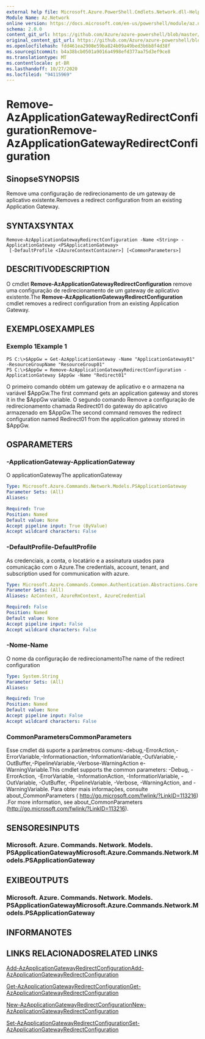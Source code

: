 ```yaml
---
external help file: Microsoft.Azure.PowerShell.Cmdlets.Network.dll-Help.xml
Module Name: Az.Network
online version: https://docs.microsoft.com/en-us/powershell/module/az.network/remove-azapplicationgatewayredirectconfiguration
schema: 2.0.0
content_git_url: https://github.com/Azure/azure-powershell/blob/master/src/Network/Network/help/Remove-AzApplicationGatewayRedirectConfiguration.md
original_content_git_url: https://github.com/Azure/azure-powershell/blob/master/src/Network/Network/help/Remove-AzApplicationGatewayRedirectConfiguration.md
ms.openlocfilehash: fdd461ea2908e59ba824b09a49bed3b6b8f4d38f
ms.sourcegitcommit: b4a38bcb0501a9016a4998efd377aa75d3ef9ce8
ms.translationtype: MT
ms.contentlocale: pt-BR
ms.lasthandoff: 10/27/2020
ms.locfileid: "94115969"
---
```

# <span data-ttu-id="453fc-101">Remove-AzApplicationGatewayRedirectConfiguration</span><span class="sxs-lookup"><span data-stu-id="453fc-101">Remove-AzApplicationGatewayRedirectConfiguration</span></span>

## <span data-ttu-id="453fc-102">Sinopse</span><span class="sxs-lookup"><span data-stu-id="453fc-102">SYNOPSIS</span></span>
<span data-ttu-id="453fc-103">Remove uma configuração de redirecionamento de um gateway de aplicativo existente.</span><span class="sxs-lookup"><span data-stu-id="453fc-103">Removes a redirect configuration from an existing Application Gateway.</span></span>

## <span data-ttu-id="453fc-104">SYNTAX</span><span class="sxs-lookup"><span data-stu-id="453fc-104">SYNTAX</span></span>

```
Remove-AzApplicationGatewayRedirectConfiguration -Name <String> -ApplicationGateway <PSApplicationGateway>
 [-DefaultProfile <IAzureContextContainer>] [<CommonParameters>]
```

## <span data-ttu-id="453fc-105">DESCRITIVO</span><span class="sxs-lookup"><span data-stu-id="453fc-105">DESCRIPTION</span></span>
<span data-ttu-id="453fc-106">O cmdlet **Remove-AzApplicationGatewayRedirectConfiguration** remove uma configuração de redirecionamento de um gateway de aplicativo existente.</span><span class="sxs-lookup"><span data-stu-id="453fc-106">The **Remove-AzApplicationGatewayRedirectConfiguration** cmdlet removes a redirect configuration from an existing Application Gateway.</span></span>

## <span data-ttu-id="453fc-107">EXEMPLOS</span><span class="sxs-lookup"><span data-stu-id="453fc-107">EXAMPLES</span></span>

### <span data-ttu-id="453fc-108">Exemplo 1</span><span class="sxs-lookup"><span data-stu-id="453fc-108">Example 1</span></span>
```
PS C:\>$AppGw = Get-AzApplicationGateway -Name "ApplicationGateway01" -ResourceGroupName "ResourceGroup01"
PS C:\>$AppGw = Remove-AzApplicationGatewayRedirectConfiguration -ApplicationGateway $AppGw -Name "Redirect01"
```

<span data-ttu-id="453fc-109">O primeiro comando obtém um gateway de aplicativo e o armazena na variável $AppGw.</span><span class="sxs-lookup"><span data-stu-id="453fc-109">The first command gets an application gateway and stores it in the $AppGw variable.</span></span>
<span data-ttu-id="453fc-110">O segundo comando Remove a configuração de redirecionamento chamada Redirect01 do gateway do aplicativo armazenado em $AppGw.</span><span class="sxs-lookup"><span data-stu-id="453fc-110">The second command removes the redirect configuration named Redirect01 from the application gateway stored in $AppGw.</span></span>

## <span data-ttu-id="453fc-111">OS</span><span class="sxs-lookup"><span data-stu-id="453fc-111">PARAMETERS</span></span>

### <span data-ttu-id="453fc-112">-ApplicationGateway</span><span class="sxs-lookup"><span data-stu-id="453fc-112">-ApplicationGateway</span></span>
<span data-ttu-id="453fc-113">O applicationGateway</span><span class="sxs-lookup"><span data-stu-id="453fc-113">The applicationGateway</span></span>

```yaml
Type: Microsoft.Azure.Commands.Network.Models.PSApplicationGateway
Parameter Sets: (All)
Aliases:

Required: True
Position: Named
Default value: None
Accept pipeline input: True (ByValue)
Accept wildcard characters: False
```

### <span data-ttu-id="453fc-114">-DefaultProfile</span><span class="sxs-lookup"><span data-stu-id="453fc-114">-DefaultProfile</span></span>
<span data-ttu-id="453fc-115">As credenciais, a conta, o locatário e a assinatura usados para comunicação com o Azure.</span><span class="sxs-lookup"><span data-stu-id="453fc-115">The credentials, account, tenant, and subscription used for communication with azure.</span></span>

```yaml
Type: Microsoft.Azure.Commands.Common.Authentication.Abstractions.Core.IAzureContextContainer
Parameter Sets: (All)
Aliases: AzContext, AzureRmContext, AzureCredential

Required: False
Position: Named
Default value: None
Accept pipeline input: False
Accept wildcard characters: False
```

### <span data-ttu-id="453fc-116">-Nome</span><span class="sxs-lookup"><span data-stu-id="453fc-116">-Name</span></span>
<span data-ttu-id="453fc-117">O nome da configuração de redirecionamento</span><span class="sxs-lookup"><span data-stu-id="453fc-117">The name of the redirect configuration</span></span>

```yaml
Type: System.String
Parameter Sets: (All)
Aliases:

Required: True
Position: Named
Default value: None
Accept pipeline input: False
Accept wildcard characters: False
```

### <span data-ttu-id="453fc-118">CommonParameters</span><span class="sxs-lookup"><span data-stu-id="453fc-118">CommonParameters</span></span>
<span data-ttu-id="453fc-119">Esse cmdlet dá suporte a parâmetros comuns:-debug,-ErrorAction,-ErrorVariable,-Informationaction,-InformationVariable,-OutVariable,-OutBuffer,-PipelineVariable,-Verbose-WarningAction e-WarningVariable.</span><span class="sxs-lookup"><span data-stu-id="453fc-119">This cmdlet supports the common parameters: -Debug, -ErrorAction, -ErrorVariable, -InformationAction, -InformationVariable, -OutVariable, -OutBuffer, -PipelineVariable, -Verbose, -WarningAction, and -WarningVariable.</span></span> <span data-ttu-id="453fc-120">Para obter mais informações, consulte about_CommonParameters ( http://go.microsoft.com/fwlink/?LinkID=113216) .</span><span class="sxs-lookup"><span data-stu-id="453fc-120">For more information, see about_CommonParameters (http://go.microsoft.com/fwlink/?LinkID=113216).</span></span>

## <span data-ttu-id="453fc-121">SENSORES</span><span class="sxs-lookup"><span data-stu-id="453fc-121">INPUTS</span></span>

### <span data-ttu-id="453fc-122">Microsoft. Azure. Commands. Network. Models. PSApplicationGateway</span><span class="sxs-lookup"><span data-stu-id="453fc-122">Microsoft.Azure.Commands.Network.Models.PSApplicationGateway</span></span>

## <span data-ttu-id="453fc-123">EXIBE</span><span class="sxs-lookup"><span data-stu-id="453fc-123">OUTPUTS</span></span>

### <span data-ttu-id="453fc-124">Microsoft. Azure. Commands. Network. Models. PSApplicationGateway</span><span class="sxs-lookup"><span data-stu-id="453fc-124">Microsoft.Azure.Commands.Network.Models.PSApplicationGateway</span></span>

## <span data-ttu-id="453fc-125">INFORMA</span><span class="sxs-lookup"><span data-stu-id="453fc-125">NOTES</span></span>

## <span data-ttu-id="453fc-126">LINKS RELACIONADOS</span><span class="sxs-lookup"><span data-stu-id="453fc-126">RELATED LINKS</span></span>

[<span data-ttu-id="453fc-127">Add-AzApplicationGatewayRedirectConfiguration</span><span class="sxs-lookup"><span data-stu-id="453fc-127">Add-AzApplicationGatewayRedirectConfiguration</span></span>](./Add-AzApplicationGatewayRedirectConfiguration.md)

[<span data-ttu-id="453fc-128">Get-AzApplicationGatewayRedirectConfiguration</span><span class="sxs-lookup"><span data-stu-id="453fc-128">Get-AzApplicationGatewayRedirectConfiguration</span></span>](./Get-AzApplicationGatewayRedirectConfiguration.md)

[<span data-ttu-id="453fc-129">New-AzApplicationGatewayRedirectConfiguration</span><span class="sxs-lookup"><span data-stu-id="453fc-129">New-AzApplicationGatewayRedirectConfiguration</span></span>](./New-AzApplicationGatewayRedirectConfiguration.md)

[<span data-ttu-id="453fc-130">Set-AzApplicationGatewayRedirectConfiguration</span><span class="sxs-lookup"><span data-stu-id="453fc-130">Set-AzApplicationGatewayRedirectConfiguration</span></span>](./Set-AzApplicationGatewayRedirectConfiguration.md)
